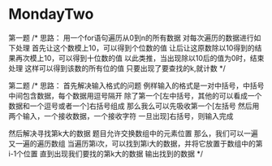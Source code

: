 # MondayTwo
第一题
/*
思路：
用一个for语句遍历从0到n的所有数据
对每次遍历的数据进行如下处理
首先让这个数模上10，可以得到个位数的值
让后让这原数除以10得到的结果再次模上10，可以得到十位数的值
以此类推，当出现除以10后的值为0时，结束处理
这样可以得到该数的所有位的值
只要出现了要查找的k,就计数
*/



第二题
/*
思路：
首先解决输入格式的问题
例样输入的格式是一对中括号，中括号中间包含数据，每个数据用逗号隔开
除了第一个[左中括号，其他的可以看成一个数据和一个逗号或者一个]右括号组成
那么我么可以先吸收第一个[左括号
然后用两个输入，一个接收数据，一个接收字符
一旦出现]右括号，则输入完成

然后解决寻找第k大的数据
题目允许交换数组中的元素位置
那么，我们可以一遍又一遍的遍历数组
当遍历第i次，可以找到第i大的数据，并将它放置于数组中的第i-1个位置
直到出现我们要找的第k大的数据
输出找到的数据
*/
